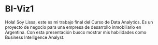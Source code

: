 # BI-Viz1
Hola! Soy Lissa, este es mi trabajo final del Curso de Data Analytics. Es un proyecto de negocio para una empresa de desarrollo inmobiliario en Argentina. 
Con esta presentación busco mostrar mis habilidades como Business Intelligence Analyst. 
